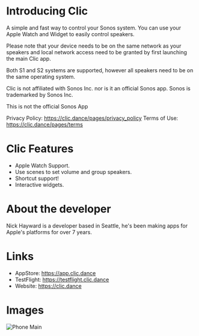 # Introducing Clic

A simple and fast way to control your Sonos system. You can use your Apple Watch and Widget to easily control speakers.

Please note that your device needs to be on the same network as your speakers and local network access need to be granted by first launching the main Clic app.

Both S1 and S2 systems are supported, however all speakers need to be on the same operating system.

Clic is not affiliated with Sonos Inc. nor is it an official Sonos app. Sonos is trademarked by Sonos Inc.

This is not the official Sonos App

Privacy Policy: https://clic.dance/pages/privacy_policy
Terms of Use: https://clic.dance/pages/terms

# Clic Features

- Apple Watch Support.
- Use scenes to set volume and group speakers.
- Shortcut support!
- Interactive widgets.

# About the developer

Nick Hayward is a developer based in Seattle, he's been making apps for Apple's platforms for over 7 years.

# Links

- AppStore: https://app.clic.dance
- TestFlight: https://testflight.clic.dance
- Website: https://clic.dance

# Images

![Phone Main](https://clic.dance/assets/phone_main_2.png)
